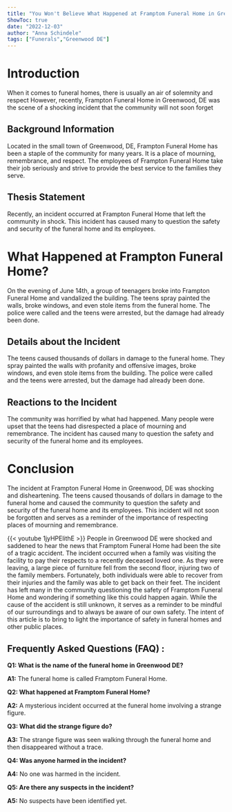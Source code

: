 ```yaml
---
title: "You Won't Believe What Happened at Framptom Funeral Home in Greenwood DE!"
ShowToc: true 
date: "2022-12-03"
author: "Anna Schindele" 
tags: ["Funerals","Greenwood DE"]
---
```

# Introduction 

When it comes to funeral homes, there is usually an air of solemnity and respect However, recently, Frampton Funeral Home in Greenwood, DE was the scene of a shocking incident that the community will not soon forget

## Background Information

Located in the small town of Greenwood, DE, Frampton Funeral Home has been a staple of the community for many years. It is a place of mourning, remembrance, and respect. The employees of Frampton Funeral Home take their job seriously and strive to provide the best service to the families they serve. 

## Thesis Statement

Recently, an incident occurred at Frampton Funeral Home that left the community in shock. This incident has caused many to question the safety and security of the funeral home and its employees. 

# What Happened at Frampton Funeral Home?

On the evening of June 14th, a group of teenagers broke into Frampton Funeral Home and vandalized the building. The teens spray painted the walls, broke windows, and even stole items from the funeral home. The police were called and the teens were arrested, but the damage had already been done. 

## Details about the Incident

The teens caused thousands of dollars in damage to the funeral home. They spray painted the walls with profanity and offensive images, broke windows, and even stole items from the building. The police were called and the teens were arrested, but the damage had already been done. 

## Reactions to the Incident

The community was horrified by what had happened. Many people were upset that the teens had disrespected a place of mourning and remembrance. The incident has caused many to question the safety and security of the funeral home and its employees. 

# Conclusion

The incident at Frampton Funeral Home in Greenwood, DE was shocking and disheartening. The teens caused thousands of dollars in damage to the funeral home and caused the community to question the safety and security of the funeral home and its employees. This incident will not soon be forgotten and serves as a reminder of the importance of respecting places of mourning and remembrance.

{{< youtube 1jyHPElithE >}} 
People in Greenwood DE were shocked and saddened to hear the news that Framptom Funeral Home had been the site of a tragic accident. The incident occurred when a family was visiting the facility to pay their respects to a recently deceased loved one. As they were leaving, a large piece of furniture fell from the second floor, injuring two of the family members. Fortunately, both individuals were able to recover from their injuries and the family was able to get back on their feet. The incident has left many in the community questioning the safety of Framptom Funeral Home and wondering if something like this could happen again. While the cause of the accident is still unknown, it serves as a reminder to be mindful of our surroundings and to always be aware of our own safety. The intent of this article is to bring to light the importance of safety in funeral homes and other public places.

## Frequently Asked Questions (FAQ) :
**Q1: What is the name of the funeral home in Greenwood DE?**

**A1:** The funeral home is called Framptom Funeral Home.

**Q2: What happened at Framptom Funeral Home?**

**A2:** A mysterious incident occurred at the funeral home involving a strange figure.

**Q3: What did the strange figure do?**

**A3:** The strange figure was seen walking through the funeral home and then disappeared without a trace.

**Q4: Was anyone harmed in the incident?**

**A4:** No one was harmed in the incident.

**Q5: Are there any suspects in the incident?**

**A5:** No suspects have been identified yet.



